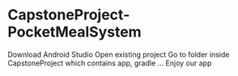 # CapstoneProject-PocketMealSystem
Download Android Studio Open existing project Go to folder inside CapstoneProject which contains app, gradle ... Enjoy our app
